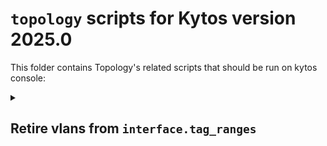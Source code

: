 # `topology` scripts for Kytos version 2025.0

This folder contains Topology's related scripts that should be run on kytos console:

<details>

<summary>

## Retire vlans from `interface.tag_ranges`

</summary>

Certain vlans may be reserved by the network interfaces,
making them unavailable for usage with kytos. This script ['001_retire_vlans.py'](./001_retire_vlans.py),
can be used to retire these vlans from use for all interfaces in the network.

This script temporarily disables all EVCs using the vlans to be retired,
then tries to retire the vlan from each interfaces,
and finally re-enables all the temporarily disabled EVCs.

### Disclaimer

If the vlans are still in use on an interface, even after disabling all the relevant EVCs, then the script will not retire the vlans on that interface, and will instead produce a warning message.

### How to use

- Change `DRY_RUN` to `False` for the script to make changes.
- Change `RETIRED_VLANS` to the set of vlan ranges to be retired, which by default is `[[4095, 4095]]`.
- Copy all the lines and paste them inside kytos console.

### Output example

```
Checking EVCs for vlan usage...
EVC f66461330a1640 is using s_vlan [[1, 1]] which is pending retirement, WILL temporarily disable it...
EVC 7c52f632e86049 is using s_vlan [[2, 2]] which is pending retirement, WILL temporarily disable it...
EVC 44b2b9c4a56b4d is using s_vlan [[3, 3]] which is pending retirement, WILL temporarily disable it...
EVC 2c7043e90e5245 is using s_vlan [[4, 4]] which is pending retirement, WILL temporarily disable it...
EVC 5c2fe24535b04c is using s_vlan [[5, 5]] which is pending retirement, WILL temporarily disable it...
Disabling EVCs...
Clearing vlan from tag_ranges and available_tags
Re-enabling EVCs...
Finished!
```

</details>